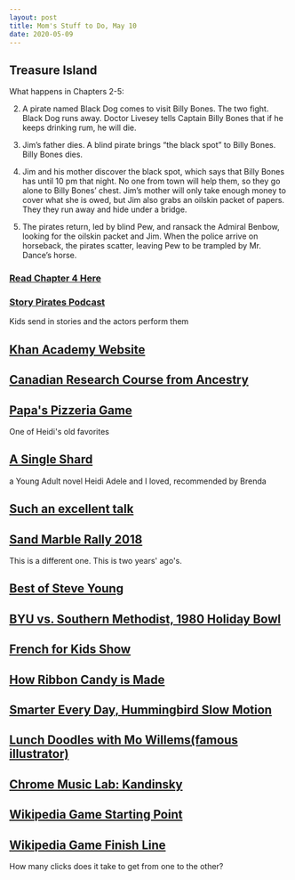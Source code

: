 ```yaml
---
layout: post
title: Mom's Stuff to Do, May 10
date: 2020-05-09
---
```

## Treasure Island

What happens in Chapters 2-5:

2. A pirate named Black Dog comes to
visit Billy Bones. The two fight. Black
Dog runs away. Doctor Livesey tells
Captain Billy Bones that if he keeps
drinking rum, he will die.

3. Jim’s father dies. A blind pirate brings
“the black spot” to Billy Bones. Billy
Bones dies.

4. Jim and his mother discover the black
spot, which says that Billy Bones has until
10 pm that night. No one from town will
help them, so they go alone to Billy Bones’
chest. Jim’s mother will only take enough
money to cover what she is owed, but Jim
also grabs an oilskin packet of papers.
They they run away and hide under a
bridge.

5. The pirates return, led by blind Pew,
and ransack the Admiral Benbow, looking
for the oilskin packet and Jim. When the
police arrive on horseback, the pirates scatter, leaving Pew to be trampled by Mr. Dance’s horse.

### [Read Chapter 4 Here](http://www.gutenberg.org/files/120/120-h/120-h.htm#link2H_4_0007)

### [Story Pirates Podcast](https://megaphone.link/GLT2527227675)
Kids send in stories and the actors perform them

## [Khan Academy Website](https://www.khanacademy.org/)

## [Canadian Research Course from Ancestry](https://www.ancestryacademy.com/effective-searching-for-canadian-records)

## [Papa's Pizzeria Game](https://www.coolmathgames.com/0-papas-pizzeria)
One of Heidi's old favorites

## [A Single Shard](https://jeffco.axis360.baker-taylor.com/Title?itemId=0012210688&ISBN=9780739359938&isRecommendable=false)
a Young Adult novel Heidi Adele and I loved, recommended by Brenda

## [Such an excellent talk](https://speeches.byu.edu/talks/lawrence-e-corbridge/stand-for-ever/)

## [Sand Marble Rally 2018](https://www.youtube.com/watch?v=kcFTD1xlbg0)
This is a different one. This is two years' ago's.  

## [Best of Steve Young](https://www.youtube.com/watch?v=aFK9HAC998c)

## [BYU vs. Southern Methodist, 1980 Holiday Bowl](https://www.byutv.org/player/58c4b7f6-6219-4b2a-aa55-635a7cd3cc7d/byu-football-byu-vs-smu-121980)

## [French for Kids Show](https://www.hoopladigital.com/title/12193348)

## [How Ribbon Candy is Made](https://www.youtube.com/watch?v=C9jAd6NRMW0)

## [Smarter Every Day, Hummingbird Slow Motion](https://www.youtube.com/watch?v=1VA8v1btKdQ)

## [Lunch Doodles with Mo Willems(famous illustrator)](https://www.youtube.com/watch?v=RmzjCPQv3y8)

## [Chrome Music Lab: Kandinsky](https://musiclab.chromeexperiments.com/Kandinsky/)

## [Wikipedia Game Starting Point](https://en.wikipedia.org/wiki/Dave_Shearer)
## [Wikipedia Game Finish Line](https://en.wikipedia.org/wiki/Crab_Nebula)
How many clicks does it take to get from one to the other? 